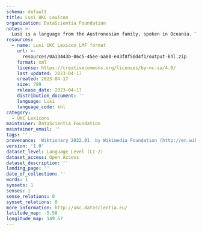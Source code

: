 ```yaml
---
schema: default
title: Lusi UKC Lexicon
organization: DataScientia Foundation
notes: >-
  Lusi is a language from the Austronesian family, spoken in Oceania. The UKC Lexicon of Lusi is represented as a lexico-semantic network. It consists of words, word senses, synsets, as well as sense-level and synset-level relationships.
resources:
  - name: Lusi UKC Lexicon LMF format
    url: >-
      resources/0a13443b-06c5-45ee-aa80-e43f8f50d4f1/output-khl.zip
    format: xml
    license: https://creativecommons.org/licenses/by-nc-sa/4.0/
    last_updated: 2023-04-17
    created: 2023-04-17
    size: 789
    release_date: 2023-04-17
    distribution_document: ''
    language: Lusi
    language_code: khl
category:
  - UKC Lexicons
maintainer: DataScientia Foundation
maintainer_email: ''
tags: ''
provenance: 'Wiktionary 2022.01. by Wikimedia Foundation (http://en.wiktionary.org); Princeton WordNet 2.1 by Princeton University (https://wordnet.princeton.edu)'
version: '1.0'
dataset_level: Language Level (L1-2)
dataset_access: Open Access
dataset_description: ''
landing_page: ''
date_of_collection: ''
words: 1
synsets: 1
senses: 1
sense_relations: 0
synset_relations: 0
more_information: http://ukc.datascientia.eu/
latitude_map: -5.58
longitude_map: 149.67
---
```


